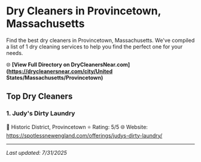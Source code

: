 # Dry Cleaners in Provincetown, Massachusetts

Find the best dry cleaners in Provincetown, Massachusetts. We've compiled a list of 1 dry cleaning services to help you find the perfect one for your needs.

🌐 **[View Full Directory on DryCleanersNear.com](https://drycleanersnear.com/city/United States/Massachusetts/Provincetown)**

## Top Dry Cleaners

### 1. Judy's Dirty Laundry
📍 Historic District, Provincetown
⭐ Rating: 5/5
🌐 Website: https://spotlessnewengland.com/offerings/judys-dirty-laundry/


---

*Last updated: 7/31/2025*

